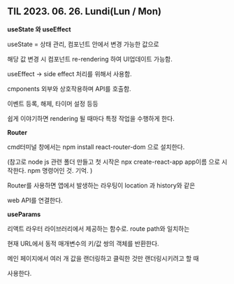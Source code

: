 ## TIL 2023. 06. 26. Lundi(Lun / Mon) 

**useState 와 useEffect**

useState = 상태 관리, 컴포넌트 안에서 변경 가능한 값으로

해당 값 변경 시 컴포넌트 re-rendering 하여 UI업데이트 가능함.

useEffect -> side effect 처리를 위해서 사용함.

cmponents 외부와 상호작용하며 API를 호출함.

이벤트 등록, 해제, 타이머 설정 등등

쉽게 이야기하면 rendering 될 때마다 특정 작업을 수행하게 한다.

**Router**

cmd터미널 창에서는 npm install react-router-dom 으로 설치한다.

(참고로 node js 관련 폴더 만들고 첫 시작은
npx create-react-app app이름 으로 시작한다. npm 명령어인 것. 기억. )

Router를 사용하면 앱에서 발생하는 라우팅이 location 과 history와 같은 

web API를 연결한다. 

**useParams**

리액트 라우터 라이브러리에서 제공하는 함수로. route path와 일치하는

현재 URL에서 동적 매개변수의 키/값 쌍의 객체를 반환한다.

메인 페이지에서 여러 개 값을 랜더링하고 클릭한 것만 랜더링시키려고 할 때 

사용한다. 